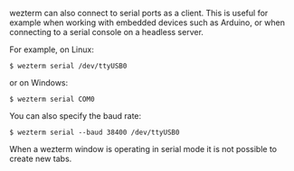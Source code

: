 wezterm can also connect to serial ports as a client.  This is useful
for example when working with embedded devices such as Arduino, or
when connecting to a serial console on a headless server.

For example, on Linux:

```console
$ wezterm serial /dev/ttyUSB0
```

or on Windows:

```console
$ wezterm serial COM0
```

You can also specify the baud rate:

```console
$ wezterm serial --baud 38400 /dev/ttyUSB0
```

When a wezterm window is operating in serial mode it is not possible to create
new tabs.
